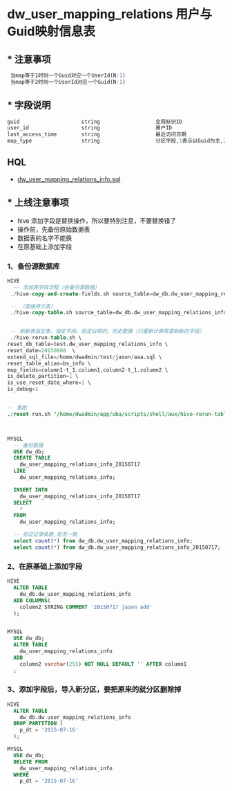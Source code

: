 # dw_user_mapping_relations 用户与Guid映射信息表

## * 注意事项

``` sql
 当map等于1时则一个Guid对应一个UserId(N:1)
 当map等于2时则一个UserId对应一个Guid(N:1)
```

## * 字段说明
``` sql
guid                	string              	全局标识ID
user_id             	string              	用户ID
last_access_time    	string              	最近访问日期
map_type            	string              	分区字段,1表示以Guid为主,2表示以UserId为主

```



## HQL
- [dw_user_mapping_relations_info.sql](http://git.corp.angejia.com/dw/dw_sql/tree/master/user/dw_user_mapping_relations_info.sql)



## * 上线注意事项

- hive 添加字段是替换操作，所以要特别注意，不要替换错了
- 操作前，先备份原始数据表
- 数据表的名字不能换
- 在原基础上添加字段

### 1、备份源数据库

``` sql
HIVE
  -- 添加表字段流程（会备份源数据）
 ./hive-copy-and-create-fields.sh source_table=dw_db.dw_user_mapping_relations_info run_date=20150812 add_fields=new_exclusive_amount table_type=1 partition_field=p_dt source_db_type=dw

 -- （直接拷贝表）
 ./hive-copy-table.sh source_table=dw_db.dw_user_mapping_relations_info target_table=test.dw_user_mapping_relations_info table_type=1 partition_field=p_dt


 -- 刷新表指定表，指定字段，指定日期的，历史数据（只重新计算需要刷新的字段）
 ./hive-rerun-table.sh \
reset_db_table=test.dw_user_mapping_relations_info \
reset_date=20150808  \
extend_sql_file=/home/dwadmin/test/jason/aaa.sql \
reset_table_alias=bs_info \
map_fields=column1-t_1.column1,column2-t_1.column2 \
is_delete_partition=1 \
is_use_reset_date_where=1 \
is_debug=1


-- 重跑
./reset-run.sh "/home/dwadmin/app/uba/scripts/shell/aux/hive-rerun-table.sh reset_db_table=dw_db.dw_user_mapping_relations_info  reset_date={date} extend_sql_file=/data/log/test/reset-hql/broker_20150810.sql reset_table_alias=bs_info map_fields=column1-t_1.column1,column2-t_1.column2 is_delete_partition=0 is_use_reset_date_where=1 is_debug=0"  20150801 20150809



MYSQL
  -- 备份数据
  USE dw_db;
  CREATE TABLE
    dw_user_mapping_relations_info_20150717
  LIKE
    dw_user_mapping_relations_info;

  INSERT INTO
    dw_user_mapping_relations_info_20150717
  SELECT
    *
  FROM
    dw_user_mapping_relations_info;

  -- 验证记录条数,是否一致
  select count(*) from dw_db.dw_user_mapping_relations_info;
  select count(*) from dw_db.dw_user_mapping_relations_info_20150717;  
```

### 2、在原基础上添加字段

``` sql
HIVE
  ALTER TABLE
    dw_db.dw_user_mapping_relations_info
  ADD COLUMNS(
    column2 STRING COMMENT '20150717 jason add'
  );


MYSQL
  USE dw_db;
  ALTER TABLE
    dw_user_mapping_relations_info
  ADD
    column2 varchar(255) NOT NULL DEFAULT '' AFTER column1
  ;
```


### 3、添加字段后，导入新分区，要把原来的就分区删除掉

``` sql
HIVE
  ALTER TABLE
    dw_db.dw_user_mapping_relations_info
  DROP PARTITION (
    p_dt = '2015-07-16'
  );

MYSQL
  USE dw_db;
  DELETE FROM
    dw_user_mapping_relations_info
  WHERE
    p_dt = '2015-07-16'



```
